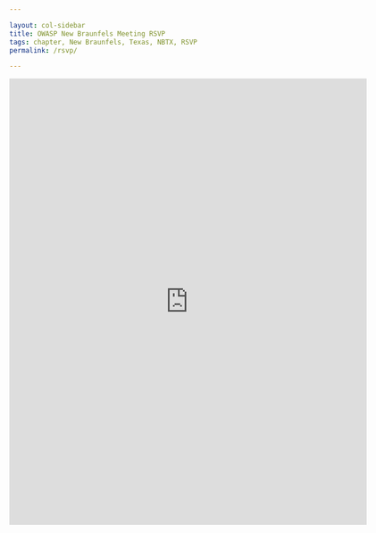```yaml
---

layout: col-sidebar
title: OWASP New Braunfels Meeting RSVP
tags: chapter, New Braunfels, Texas, NBTX, RSVP
permalink: /rsvp/

---
```


<iframe src="https://docs.google.com/forms/d/e/1FAIpQLSd5Y_XfRLCbivtchRpoEa1pBAxSGFF6cTf1Klnc0D3mhn8vWA/viewform?embedded=true" width="640" height="800" frameborder="0" marginheight="0" marginwidth="0">Loading…</iframe>
